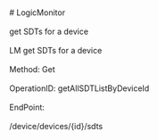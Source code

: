 <br>#     LogicMonitor</br>
<br>get SDTs for a device</br>
<br>LM get SDTs for a device</br>
<br>Method: Get</br>
<br>OperationID: getAllSDTListByDeviceId</br>
<br>EndPoint:</br>
<br>/device/devices/{id}/sdts</br>
